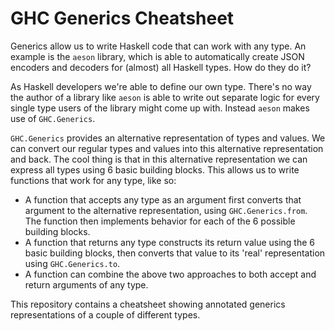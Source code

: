 # GHC Generics Cheatsheet

Generics allow us to write Haskell code that can work with any type. An example is the `aeson` library, which is able to automatically create JSON encoders and decoders for (almost) all Haskell types. How do they do it?

As Haskell developers we're able to define our own type. There's no way the author of a library like `aeson` is able to write out separate logic for every single type users of the library might come up with. Instead `aeson` makes use of `GHC.Generics`.

`GHC.Generics` provides an alternative representation of types and values. We can convert our regular types and values into this alternative representation and back. The cool thing is that in this alternative representation we can express all types using 6 basic building blocks. This allows us to write functions that work for any type, like so:

- A function that accepts any type as an argument first converts that argument to the alternative representation, using `GHC.Generics.from`. The function then implements behavior for each of the 6 possible building blocks.
- A function that returns any type constructs its return value using the 6 basic building blocks, then converts that value to its 'real' representation using `GHC.Generics.to`.
- A function can combine the above two approaches to both accept and return arguments of any type.

This repository contains a cheatsheet showing annotated generics representations of a couple of different types.
